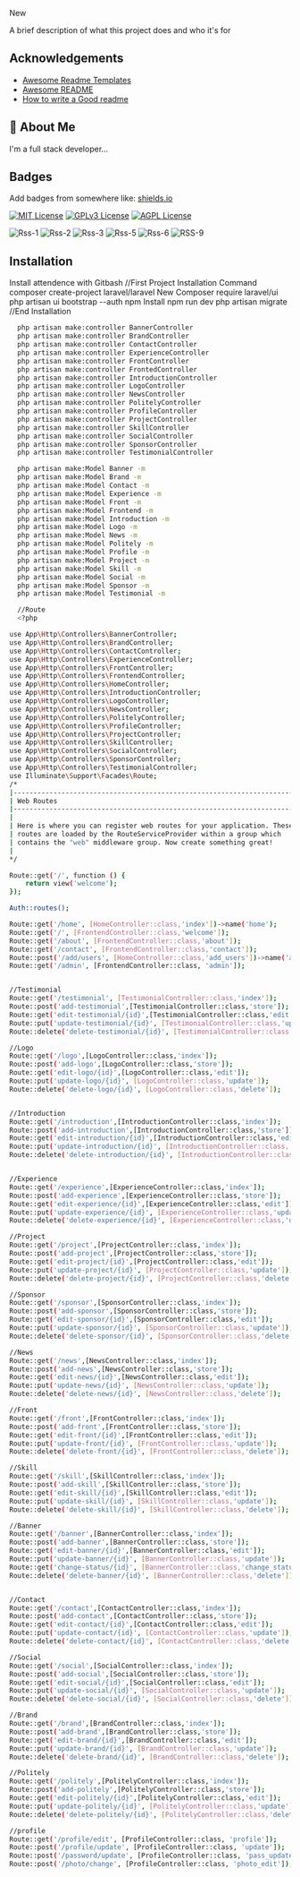 New

A brief description of what this project does and who it's for


## Acknowledgements

 - [Awesome Readme Templates](https://awesomeopensource.com/project/elangosundar/awesome-README-templates)
 - [Awesome README](https://github.com/matiassingers/awesome-readme)
 - [How to write a Good readme](https://bulldogjob.com/news/449-how-to-write-a-good-readme-for-your-github-project)


## 🚀 About Me
I'm a full stack developer...

## Badges

Add badges from somewhere like: [shields.io](https://shields.io/)

[![MIT License](https://img.shields.io/badge/License-MIT-green.svg)](https://choosealicense.com/licenses/mit/)
[![GPLv3 License](https://img.shields.io/badge/License-GPL%20v3-yellow.svg)](https://opensource.org/licenses/)
[![AGPL License](https://img.shields.io/badge/license-AGPL-blue.svg)](http://www.gnu.org/licenses/agpl-3.0)

![Rss-1](https://user-images.githubusercontent.com/97294949/212981325-bf39e182-0f34-4ee9-8a3b-ad5bdab2665f.GIF)
![Rss-2](https://user-images.githubusercontent.com/97294949/212981380-c6cdb37b-3ebc-469e-ad36-fe23cc69c3bf.GIF)
![Rss-3](https://user-images.githubusercontent.com/97294949/212981419-7ac9a225-baaa-4e63-9d19-5728b723072d.GIF)
![Rss-5](https://user-images.githubusercontent.com/97294949/212981449-446f4490-f6e6-413b-938f-86d151d804d8.GIF)
![Rss-6](https://user-images.githubusercontent.com/97294949/212981479-e5765cfb-1a28-434d-8baa-24acfcb84d77.GIF)
![RSS-9](https://user-images.githubusercontent.com/97294949/212981506-b66eff29-9ace-481c-be9e-0bd8194575a2.GIF)


## Installation

Install attendence with Gitbash
//First Project Installation Command
composer create-project laravel/laravel New
Composer require laravel/ui
php artisan ui bootstrap --auth
npm Install
npm run dev
php artisan migrate
//End Installation

```bash
  php artisan make:controller BannerController
  php artisan make:controller BrandController
  php artisan make:controller ContactController
  php artisan make:controller ExperienceController
  php artisan make:controller FrontController
  php artisan make:controller FrontedController
  php artisan make:controller IntroductionController
  php artisan make:controller LogoController
  php artisan make:controller NewsController
  php artisan make:controller PolitelyController
  php artisan make:controller ProfileController
  php artisan make:controller ProjectController
  php artisan make:controller SkillController
  php artisan make:controller SocialController
  php artisan make:controller SponsorController
  php artisan make:controller TestimonialController

  php artisan make:Model Banner -m
  php artisan make:Model Brand -m
  php artisan make:Model Contact -m
  php artisan make:Model Experience -m
  php artisan make:Model Front -m
  php artisan make:Model Frontend -m
  php artisan make:Model Introduction -m
  php artisan make:Model Logo -m
  php artisan make:Model News -m
  php artisan make:Model Politely -m
  php artisan make:Model Profile -m
  php artisan make:Model Project -m
  php artisan make:Model Skill -m
  php artisan make:Model Social -m
  php artisan make:Model Sponsor -m
  php artisan make:Model Testimonial -m

  //Route
  <?php

use App\Http\Controllers\BannerController;
use App\Http\Controllers\BrandController;
use App\Http\Controllers\ContactController;
use App\Http\Controllers\ExperienceController;
use App\Http\Controllers\FrontController;
use App\Http\Controllers\FrontendController;
use App\Http\Controllers\HomeController;
use App\Http\Controllers\IntroductionController;
use App\Http\Controllers\LogoController;
use App\Http\Controllers\NewsController;
use App\Http\Controllers\PolitelyController;
use App\Http\Controllers\ProfileController;
use App\Http\Controllers\ProjectController;
use App\Http\Controllers\SkillController;
use App\Http\Controllers\SocialController;
use App\Http\Controllers\SponsorController;
use App\Http\Controllers\TestimonialController;
use Illuminate\Support\Facades\Route;
/*
|--------------------------------------------------------------------------
| Web Routes
|--------------------------------------------------------------------------
|
| Here is where you can register web routes for your application. These
| routes are loaded by the RouteServiceProvider within a group which
| contains the "web" middleware group. Now create something great!
|
*/

Route::get('/', function () {
    return view('welcome');
});

Auth::routes();

Route::get('/home', [HomeController::class,'index'])->name('home');
Route::get('/', [FrontendController::class,'welcome']);
Route::get('/about', [FrontendController::class,'about']);
Route::get('/contact', [FrontendController::class,'contact']);
Route::post('/add/users', [HomeController::class,'add_users'])->name('add.users');
Route::get('/admin', [FrontendController::class, 'admin']);


//Testimonial
Route::get('/testimonial', [TestimonialController::class,'index']);
Route::post('add-testimonial',[TestimonialController::class,'store']);
Route::get('edit-testimonial/{id}',[TestimonialController::class,'edit']);
Route::put('update-testimonial/{id}', [TestimonialController::class,'update']);
Route::delete('delete-testimonial/{id}', [TestimonialController::class,'delete']);

//Logo
Route::get('/logo',[LogoController::class,'index']);
Route::post('add-logo',[LogoController::class,'store']);
Route::get('edit-logo/{id}',[LogoController::class,'edit']);
Route::put('update-logo/{id}', [LogoController::class,'update']);
Route::delete('delete-logo/{id}', [LogoController::class,'delete']);


//Introduction
Route::get('/introduction',[IntroductionController::class,'index']);
Route::post('add-introduction',[IntroductionController::class,'store']);
Route::get('edit-introduction/{id}',[IntroductionController::class,'edit']);
Route::put('update-introduction/{id}', [IntroductionController::class,'update']);
Route::delete('delete-introduction/{id}', [IntroductionController::class,'delete']);


//Experience
Route::get('/experience',[ExperienceController::class,'index']);
Route::post('add-experience',[ExperienceController::class,'store']);
Route::get('edit-experience/{id}',[ExperienceController::class,'edit']);
Route::put('update-experience/{id}', [ExperienceController::class,'update']);
Route::delete('delete-experience/{id}', [ExperienceController::class,'delete']);

//Project
Route::get('/project',[ProjectController::class,'index']);
Route::post('add-project',[ProjectController::class,'store']);
Route::get('edit-project/{id}',[ProjectController::class,'edit']);
Route::put('update-project/{id}', [ProjectController::class,'update']);
Route::delete('delete-project/{id}', [ProjectController::class,'delete']);

//Sponsor
Route::get('/sponsor',[SponsorController::class,'index']);
Route::post('add-sponsor',[SponsorController::class,'store']);
Route::get('edit-sponsor/{id}',[SponsorController::class,'edit']);
Route::put('update-sponsor/{id}', [SponsorController::class,'update']);
Route::delete('delete-sponsor/{id}', [SponsorController::class,'delete']);

//News
Route::get('/news',[NewsController::class,'index']);
Route::post('add-news',[NewsController::class,'store']);
Route::get('edit-news/{id}',[NewsController::class,'edit']);
Route::put('update-news/{id}', [NewsController::class,'update']);
Route::delete('delete-news/{id}', [NewsController::class,'delete']);

//Front
Route::get('/front',[FrontController::class,'index']);
Route::post('add-front',[FrontController::class,'store']);
Route::get('edit-front/{id}',[FrontController::class,'edit']);
Route::put('update-front/{id}', [FrontController::class,'update']);
Route::delete('delete-front/{id}', [FrontController::class,'delete']);

//Skill
Route::get('/skill',[SkillController::class,'index']);
Route::post('add-skill',[SkillController::class,'store']);
Route::get('edit-skill/{id}',[SkillController::class,'edit']);
Route::put('update-skill/{id}', [SkillController::class,'update']);
Route::delete('delete-skill/{id}', [SkillController::class,'delete']);

//Banner
Route::get('/banner',[BannerController::class,'index']);
Route::post('add-banner',[BannerController::class,'store']);
Route::get('edit-banner/{id}',[BannerController::class,'edit']);
Route::put('update-banner/{id}', [BannerController::class,'update']);
Route::get('change-status/{id}', [BannerController::class,'change_status']);
Route::delete('delete-banner/{id}', [BannerController::class,'delete']);


//Contact
Route::get('/contact',[ContactController::class,'index']);
Route::post('add-contact',[ContactController::class,'store']);
Route::get('edit-contact/{id}',[ContactController::class,'edit']);
Route::put('update-contact/{id}', [ContactController::class,'update']);
Route::delete('delete-contact/{id}', [ContactController::class,'delete']);

//Social
Route::get('/social',[SocialController::class,'index']);
Route::post('add-social',[SocialController::class,'store']);
Route::get('edit-social/{id}',[SocialController::class,'edit']);
Route::put('update-social/{id}', [SocialController::class,'update']);
Route::delete('delete-social/{id}', [SocialController::class,'delete']);

//Brand
Route::get('/brand',[BrandController::class,'index']);
Route::post('add-brand',[BrandController::class,'store']);
Route::get('edit-brand/{id}',[BrandController::class,'edit']);
Route::put('update-brand/{id}', [BrandController::class,'update']);
Route::delete('delete-brand/{id}', [BrandController::class,'delete']);

//Politely
Route::get('/politely',[PolitelyController::class,'index']);
Route::post('add-politely',[PolitelyController::class,'store']);
Route::get('edit-politely/{id}',[PolitelyController::class,'edit']);
Route::put('update-politely/{id}', [PolitelyController::class,'update']);
Route::delete('delete-politely/{id}', [PolitelyController::class,'delete']);

//profile
Route::get('/profile/edit', [ProfileController::class, 'profile']);
Route::post('/profile/update', [ProfileController::class, 'update']);
Route::post('/password/update', [ProfileController::class, 'pass_update']);
Route::post('/photo/change', [ProfileController::class, 'photo_edit']);
